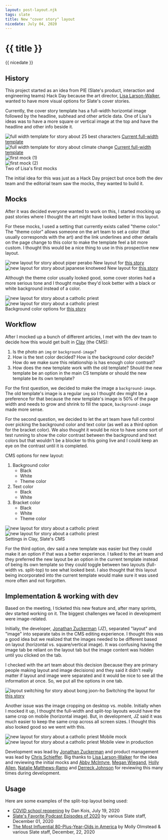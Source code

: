 ```yaml
---
layout: post-layout.njk
tags: slate
title: New "cover story" layout
nicedate: July 04, 2020
---
```

# {{ title }}
<p class="date">{{ nicedate }}</p>

## History

This project started as an idea from PIE (Slate's product, interaction and engineering teams) Hack Day because the art director, [Lisa Larson-Walker](https://lisalarsonwalker.com/), wanted to have more visual options for Slate's cover stories. 

Currently, the cover story template has a full-width horizontal image followed by the headline, subhead and other article data. One of Lisa's ideas was to have a more square or vertical image at the top and have the headline and other info beside it.

<div class="img-flex-wrapper">
	<div class="img-flex-50">
		<img alt="full width template for story about 25 best characters" src="/img/CS_split_top/full-width_characters.png">
		<span class="caption"><a href="https://slate.com/culture/2019/08/most-important-characters-movies-tv-books-21st-century.html">Current full-width template</a></span>
	</div>
	<div class="img-flex-50">
		<img alt="full width template for story about climate change" src="/img/CS_split_top/full-width_climate-change.png">
		<span class="caption"><a href="https://slate.com/business/2019/09/climate-change-crisis-companies-rich-lucky-farming-firefighting.html">Current full-width template</a></span>
	</div>
</div>

<div class="img-flex-wrapper">
	<div class="img-flex-50">
		<img alt="first mock (1)" src="/img/CS_split_top/first_mock1.png">
	</div>
	<div class="img-flex-50">
		<img alt="first mock (2)" src="/img/CS_split_top/first_mock2.png">
	</div>
	<span class="caption">Two of Lisa's first mocks</span>
</div>

The initial idea for this was just as a Hack Day project but once both the dev team and the editorial team saw the mocks, they wanted to build it. 

## Mocks

After it was decided everyone wanted to work on this, I started mocking up past stories where I thought the art might have looked better in this layout. 

For these mocks, I used a setting that currently exists called "theme color." The "theme color" allows someone on the art team to set a color (that usually corresponds with the art) and the link underlines and other details on the page change to this color to make the template feel a bit more custom. I thought this would be a nice thing to use in this prospective new layout.

<div class="img-flex-wrapper">
	<div class="img-flex-50">
		<img alt="new layout for story about piper perabo" src="/img/CS_split_top/split-top_piper-perabo.png">
		<span class="caption">New layout for <a href="https://slate.com/news-and-politics/2019/08/piper-perabo-resistance-celebrity.html">this story</a></span>
	</div>
	<div class="img-flex-50">
		<img alt="new layout for story about japanese knotweed" src="/img/CS_split_top/split-top_knotweed.png">
		<span class="caption">New layout for <a href="https://slate.com/technology/2019/05/japanese-knotweed-invasive-plants.html">this story</a></span>
	</div>
</div>

Although the theme color usually looked good, some cover stories had a more serious tone and I thought maybe they'd look better with a black or white background instead of a color. 

<div class="img-flex-wrapper">
	<div class="img-flex-50">
		<img alt="new layout for story about a catholic priest" src="/img/CS_split_top/split-top_priest-red.png">
	</div>
	<div class="img-flex-50">
		<img alt="new layout for story about a catholic priest" src="/img/CS_split_top/split-top_priest-black.png">
	</div>
	<span class="caption">Background color options for <a href="https://slate.com/human-interest/2019/09/theodore-mccarrick-archbishop-interview-kansas-sexual-abuse.html">this story</a></span>
</div>

## Workflow

After I mocked up a bunch of different articles, I met with the dev team to decide how this would get built in [Clay](https://clay.nymag.com/) (the CMS): 

1. Is the photo an <code class="language-html">img</code> or <code class="language-scss">background-image</code>?
2. How is the text color decided? How is the background color decide? How do we make sure this relationship is has enough color contrast?
3. How does the new template work with the old template? Should the new template be an option in the main CS template or should the new template be its own template? 

For the first question, we decided to make the image a <code class="language-scss">background-image</code>.  The old template's image is a regular <code class="language-html">img</code> so I thought dev might be a preference for that because the new template's image is 50% of the page width and needs to grow and shrink to fill the space, <code class="language-scss">background-image</code> made more sense. 

For the second question, we decided to let the art team have full control over picking the background color and text color (as well as a third option for the bracket color). We also thought it would be nice to have some sort of test running to show the color contrast between the background and text colors but that wouldn't be a blocker to this going live and I could keep an eye on the contrast until it is completed.

CMS options for new layout: 

1. Background color 
    - Black
    - White
    - Theme color
2. Text color
    - Black
    - White
3. Bracket color 
    - Black
    - White
    - Theme color

<div class="img-flex-wrapper">
	<div class="img-flex-50">
		<img alt="new layout for story about a catholic priest" src="/img/CS_split_top/clay_full-width.png">
	</div>
	<div class="img-flex-50">
		<img alt="new layout for story about a catholic priest" src="/img/CS_split_top/clay_split-top.png">
	</div>
	<span class="caption">Settings in Clay, Slate's CMS</span>
</div>

For the third option, dev said a new template was easier but they could make it an option if that was a better experience. I talked to the art team and they preferred the new layout be an option in the current template instead of being its own template so they could toggle between two layouts (full-width vs. split-top) to see what looked best. I also thought that this layout being incorporated into the current template would make sure it was used more often and not forgotten. 

## Implementation & working with dev

Based on the meeting, I ticketed this new feature and, after many sprints, dev started working on it. The biggest challenges we faced in development were image-related. 

Initially, the developer, [Jonathan Zuckerman](https://twitter.com/jon47) (JZ), separated "layout" and "image" into separate tabs in the CMS editing experience. I thought this was a good idea but we realized that the images needed to be different based on layout (horizontal vs. square/vertical image). It was confusing having the image tab be reliant on the layout tab but the image content was hidden until you clicked on the tab. 

I checked with the art team about this decision (because they are primary people making layout and image decisions) and they said it didn't really matter if layout and image were separated and it would be nice to see all the information at once. So, we put all the options in one tab. 

![layout switching for story about bong joon-ho](/img/CS_split_top/split-top_bong-joon-ho.gif)
<span class="caption">Switching the layout for <a href="https://slate.com/culture/2019/10/bong-joon-ho-profile-parasite-movie-spielberg-oscars.html">this story</a></span>

Another issue was the image cropping on desktop vs. mobile. Initially when I mocked it up, I thought the full-width and split-top layouts would have the same crop on mobile (horizontal image). But, in development, JZ said it was much easier to keep the same crop across all screen sizes. I thought this also looked good so we went with this. 

<div class="img-flex-wrapper">
	<div class="img-flex-50">
		<img alt="new layout for story about a catholic priest" src="/img/CS_split_top/mobile_mock.png">
		<span class="caption">Mobile mock</span>
	</div>
	<div class="img-flex-50">
		<img alt="new layout for story about a catholic priest" src="/img/CS_split_top/mobile_prod.png">
		<span class="caption">Mobile view in production</span>
	</div>
</div>

Development was lead by [Jonathan Zuckerman](https://twitter.com/jon47) and product management was lead by [Chris Schieffer](https://twitter.com/cschieffer). Big thanks to [Lisa Larson-Walker](https://twitter.com/lrsnwlkr) for the idea and reviewing the initial mocks and [Abby McIntyre](https://twitter.com/abbjmc), [Megan Wiegand](https://twitter.com/mwieg), [Holly Allen](https://twitter.com/hollyloo), [Natalie Matthews-Ramo](https://twitter.com/MatthewsRamo) and [Derreck Johnson](https://twitter.com/DeePhunk) for reviewing this many times during development. 

## Usage

Here are some examples of the split-top layout being used: 

- [COVID school reopening](https://slate.com/human-interest/2020/07/reopening-schools-teachers-coronavirus-risks.html) by Dan Kois, July 19, 2020
- [Slate's Favorite Podcast Episodes of 2020](https://slate.com/human-interest/2020/11/favorite-podcast-episodes-2020.html) by various Slate staff, December 01, 2020
- [The Most Influential 80-Plus-Year-Olds in America](https://slate.com/human-interest/2020/12/80-over-80-most-influential-top-20.html) by Molly Olmstead & various Slate staff, December, 22, 2020

